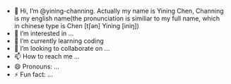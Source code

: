 - 👋 Hi, I’m @yining-channing. Actually my name is Yining Chen, Channing is my english name(the pronunciation is similiar to my full name, which in chinese type is Chen [tʃən] Yining [iniŋ])
- 👀 I’m interested in ...
- 🌱 I’m currently learning coding
- 💞️ I’m looking to collaborate on ...
- 📫 How to reach me ...
- 😄 Pronouns: ...
- ⚡ Fun fact: ...

